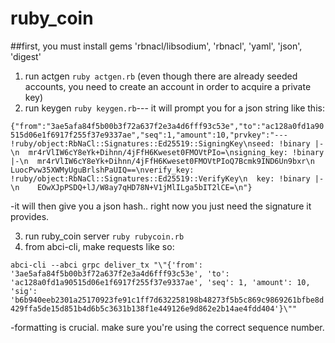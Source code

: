# ruby_coin

##first, you must install gems 'rbnacl/libsodium', 'rbnacl', 'yaml', 'json', 'digest'

1. run actgen  ```ruby actgen.rb``` (even though there are already seeded accounts, you need to create an account in order to acquire a private key)
2. run keygen  ```ruby keygen.rb```--- it will prompt you for a json string like this: 

```{"from":"3ae5afa84f5b00b3f72a637f2e3a4d6fff93c53e","to":"ac128a0fd1a90515d06e1f6917f255f37e9337ae","seq":1,"amount":10,"prvkey":"--- !ruby/object:RbNaCl::Signatures::Ed25519::SigningKey\nseed: !binary |-\n  mr4rVlIW6cY8eYk+Dihnn/4jFfH6Kweset0FMOVtPIo=\nsigning_key: !binary |-\n  mr4rVlIW6cY8eYk+Dihnn/4jFfH6Kweset0FMOVtPIoQ7Bcmk9IND6Un9bxr\n  LuocPvw35XWMyUguBrlshPaUIQ==\nverify_key: !ruby/object:RbNaCl::Signatures::Ed25519::VerifyKey\n  key: !binary |-\n    EOwXJpPSDQ+lJ/W8ay7qHD78N+V1jMlILga5bIT2lCE=\n"}```

-it will then give you a json hash.. right now you just need the signature it provides.

3. run ruby_coin server ```ruby rubycoin.rb```
4. from abci-cli, make requests like so: 

```abci-cli --abci grpc deliver_tx "\"{'from': '3ae5afa84f5b00b3f72a637f2e3a4d6fff93c53e', 'to': 'ac128a0fd1a90515d06e1f6917f255f37e9337ae', 'seq': 1, 'amount': 10, 'sig': 'b6b940eeb2301a25170923fe91c1ff7d632258198b48273f5b5c869c9869261bfbe8d429ffa5de15d851b4d6b5c3631b138f1e449126e9d862e2b14ae4fdd404'}\""```

-formatting is crucial. make sure you're using the correct sequence number.
